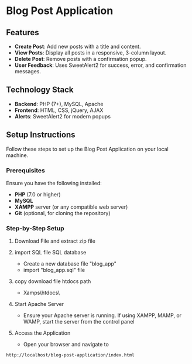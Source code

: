 # Blog Post Application

## Features

- **Create Post**: Add new posts with a title and content.
- **View Posts**: Display all posts in a responsive, 3-column layout.
- **Delete Post**: Remove posts with a confirmation popup.
- **User Feedback**: Uses SweetAlert2 for success, error, and confirmation messages.

## Technology Stack

- **Backend**: PHP (7+), MySQL, Apache
- **Frontend**: HTML, CSS, jQuery, AJAX
- **Alerts**: SweetAlert2 for modern popups

## Setup Instructions

Follow these steps to set up the Blog Post Application on your local machine.

### Prerequisites

Ensure you have the following installed:

- **PHP** (7.0 or higher)
- **MySQL** 
- **XAMPP** server (or any compatible web server)
- **Git** (optional, for cloning the repository)

### Step-by-Step Setup

1. Download File and extract zip file

2. import SQL file SQL database
   -  Create a new database file "blog_app"
   -  import "blog_app.sql" file

3. copy download file  htdocs path
   - Xamps\htdocs\

4. Start Apache Server
   - Ensure your Apache server is running. If using XAMPP, MAMP, or WAMP, start the server from the control panel

5. Access the Application
   - Open your browser and navigate to
```sh
http://localhost/blog-post-application/index.html
```

